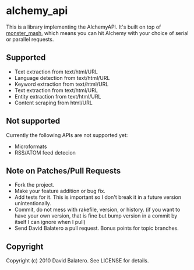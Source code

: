 alchemy_api
===========

This is a library implementing the AlchemyAPI. It's built on top of [monster_mash](http://github.com/dbalatero/monster_mash), which means you can hit Alchemy with your choice of serial or parallel requests.

Supported
---------
* Text extraction from text/html/URL
* Language detection from text/html/URL
* Keyword extraction from text/html/URL
* Text extraction from text/html/URL
* Entity extraction from text/html/URL
* Content scraping from html/URL

Not supported
-------------
Currently the following APIs are not supported yet:

* Microformats
* RSS/ATOM feed detecion

Note on Patches/Pull Requests
-----------------------------

* Fork the project.
* Make your feature addition or bug fix.
* Add tests for it. This is important so I don't break it in a
  future version unintentionally.
* Commit, do not mess with rakefile, version, or history.
  (if you want to have your own version, that is fine but bump version in a commit by itself I can ignore when I pull)
* Send David Balatero a pull request. Bonus points for topic branches.

Copyright
---------

Copyright (c) 2010 David Balatero. See LICENSE for details.
